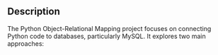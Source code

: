 ## Description

The Python Object-Relational Mapping project focuses on connecting Python code to databases, particularly MySQL. It explores two main approaches: